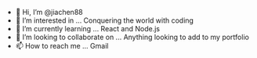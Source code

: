 - 👋 Hi, I’m @jiachen88
- 👀 I’m interested in ... Conquering the world with coding
- 🌱 I’m currently learning ... React and Node.js
- 💞️ I’m looking to collaborate on ... Anything looking to add to my portfolio
- 📫 How to reach me ... Gmail

<!---
jiachen88/jiachen88 is a ✨ special ✨ repository because its `README.md` (this file) appears on your GitHub profile.
You can click the Preview link to take a look at your changes.
--->
